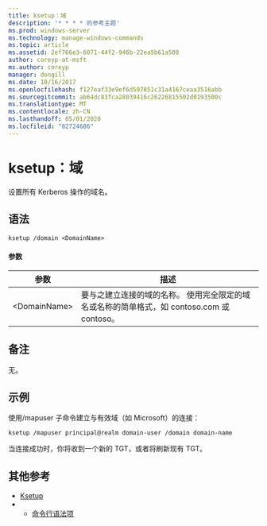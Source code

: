 ```yaml
---
title: ksetup：域
description: '* * * * 的参考主题'
ms.prod: windows-server
ms.technology: manage-windows-commands
ms.topic: article
ms.assetid: 2ef766e3-6071-44f2-946b-22ea5b61a508
author: coreyp-at-msft
ms.author: coreyp
manager: dongill
ms.date: 10/16/2017
ms.openlocfilehash: f127eaf33e9ef6d597851c31a4167ceaa3516abb
ms.sourcegitcommit: ab64dc83fca28039416c26226815502d0193500c
ms.translationtype: MT
ms.contentlocale: zh-CN
ms.lasthandoff: 05/01/2020
ms.locfileid: "82724686"
---
```

# <a name="ksetupdomain"></a>ksetup：域



设置所有 Kerberos 操作的域名。

## <a name="syntax"></a>语法

```
ksetup /domain <DomainName>
```

#### <a name="parameters"></a>参数

|参数|描述|
|---------|-----------|
|\<DomainName>|要与之建立连接的域的名称。 使用完全限定的域名或名称的简单格式，如 contoso.com 或 contoso。|

## <a name="remarks"></a>备注

无。

## <a name="examples"></a>示例

使用/mapuser 子命令建立与有效域（如 Microsoft）的连接：
```
ksetup /mapuser principal@realm domain-user /domain domain-name
```
当连接成功时，你将收到一个新的 TGT，或者将刷新现有 TGT。

## <a name="additional-references"></a>其他参考

-   [Ksetup](ksetup.md)
-   - [命令行语法项](command-line-syntax-key.md)